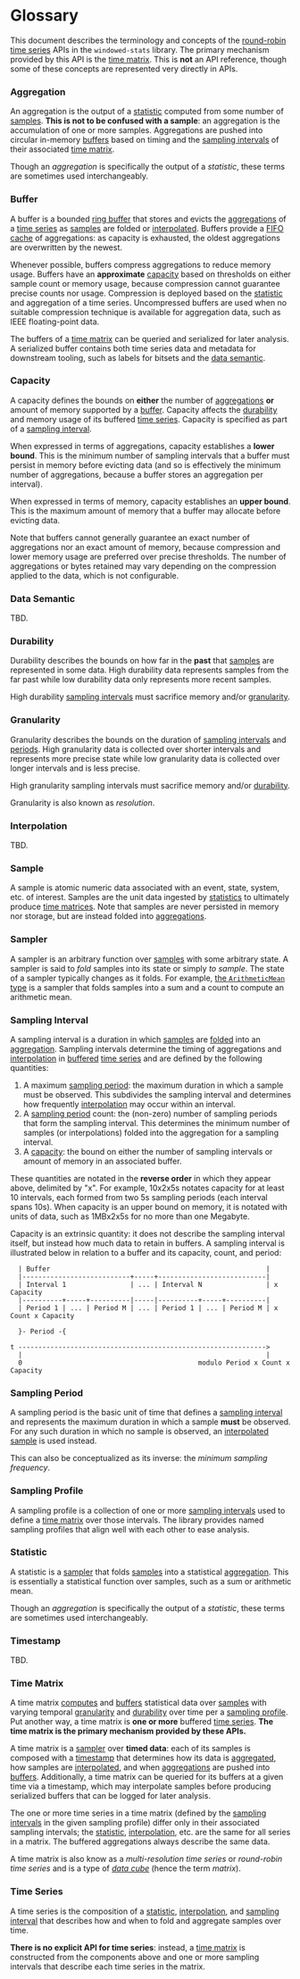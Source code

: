 # Glossary

This document describes the terminology and concepts of the [round-robin time
series](https://en.wikipedia.org/wiki/RRDtool) APIs in the `windowed-stats`
library. The primary mechanism provided by this API is the [time
matrix](#time-matrix). This is **not** an API reference, though some of these
concepts are represented very directly in APIs.

### Aggregation

An aggregation is the output of a [statistic](#statistic) computed from some
number of [samples](#sample). **This is not to be confused with a sample**: an
aggregation is the accumulation of one or more samples. Aggregations are pushed
into circular in-memory [buffers](#buffers) based on timing and the [sampling
intervals](#sampling-interval) of their associated [time matrix](#time-matrix).

Though an _aggregation_ is specifically the output of a _statistic_, these terms
are sometimes used interchangeably.

### Buffer

A buffer is a bounded [ring
buffer](https://en.wikipedia.org/wiki/Circular_buffer) that stores and evicts
the [aggregations](#aggregation) of a [time series](#time-series) as
[samples](#sample) are folded or [interpolated](#interpolation). Buffers provide
a [FIFO
cache](https://en.wikipedia.org/wiki/Cache_replacement_policies#First_in_first_out(FIFO))
of aggregations: as capacity is exhausted, the oldest aggregations are
overwritten by the newest.

Whenever possible, buffers compress aggregations to reduce memory usage. Buffers
have an **approximate** [capacity](#capacity) based on thresholds on either
sample count or memory usage, because compression cannot guarantee precise
counts nor usage. Compression is deployed based on the [statistic](#statistic)
and aggregation of a time series. Uncompressed buffers are used when no suitable
compression technique is available for aggregation data, such as IEEE
floating-point data.

The buffers of a [time matrix](#time-matrix) can be queried and serialized for
later analysis. A serialized buffer contains both time series data and metadata
for downstream tooling, such as labels for bitsets and the [data
semantic](#data-semantic).

### Capacity

A capacity defines the bounds on **either** the number of
[aggregations](#aggregation) **or** amount of memory supported by a
[buffer](#buffer). Capacity affects the [durability](#durability) and memory
usage of its buffered [time series](#time-series). Capacity is specified as part
of a [sampling interval](#sampling-interval).

When expressed in terms of aggregations, capacity establishes a **lower bound**.
This is the minimum number of sampling intervals that a buffer must persist in
memory before evicting data (and so is effectively the minimum number of
aggregations, because a buffer stores an aggregation per interval).

When expressed in terms of memory, capacity establishes an **upper bound**. This
is the maximum amount of memory that a buffer may allocate before evicting data.

Note that buffers cannot generally guarantee an exact number of aggregations nor
an exact amount of memory, because compression and lower memory usage are
preferred over precise thresholds. The number of aggregations or bytes retained
may vary depending on the compression applied to the data, which is not
configurable.

### Data Semantic

TBD.

### Durability

Durability describes the bounds on how far in the **past** that
[samples](#sample) are represented in some data. High durability data represents
samples from the far past while low durability data only represents more recent
samples.

High durability [sampling intervals](#sampling-interval) must sacrifice memory
and/or [granularity](#granularity).

### Granularity

Granularity describes the bounds on the duration of [sampling
intervals](#sampling-intervals) and [periods](#sampling-periods). High
granularity data is collected over shorter intervals and represents more precise
state while low granularity data is collected over longer intervals and is less
precise.

High granularity sampling intervals must sacrifice memory and/or
[durability](#durability).

Granularity is also known as _resolution_.

### Interpolation

TBD.

### Sample

A sample is atomic numeric data associated with an event, state, system, etc. of
interest. Samples are the unit data ingested by [statistics](#statistics) to
ultimately produce [time matrices](#time-matrix). Note that samples are never
persisted in memory nor storage, but are instead folded into
[aggregations](#aggregation).

### Sampler

A sampler is an arbitrary function over [samples](#sample) with some arbitrary
state. A sampler is said to _fold_ samples into its state or simply _to sample_.
The state of a sampler typically changes as it folds. For example, [the
`ArithmeticMean` type](#arithmeticmean) is a sampler that folds samples into a
sum and a count to compute an arithmetic mean.

### Sampling Interval

A sampling interval is a duration in which [samples](#sample) are
[folded](#statistic) into an [aggregation](#aggregation). Sampling intervals
determine the timing of aggregations and [interpolation](#interpolation) in
[buffered](#buffer) [time series](#time-series) and are defined by the following
quantities:

1. A maximum [sampling period](#sampling-period): the maximum duration in which
   a sample must be observed. This subdivides the sampling interval and
   determines how frequently [interpolation](#interpolation) may occur within an
   interval.
1. A [sampling period](#sampling-period) count: the (non-zero) number of
   sampling periods that form the sampling interval. This determines the minimum
   number of samples (or interpolations) folded into the aggregation for a
   sampling interval.
1. A [capacity](#capacity): the bound on either the number of sampling intervals
   or amount of memory in an associated buffer.

These quantities are notated in the **reverse order** in which they appear
above, delimited by "x". For example, 10x2x5s notates capacity for at least 10
intervals, each formed from two 5s sampling periods (each interval spans 10s).
When capacity is an upper bound on memory, it is notated with units of data,
such as 1MBx2x5s for no more than one Megabyte.

Capacity is an extrinsic quantity: it does not describe the sampling interval
itself, but instead how much data to retain in buffers. A sampling interval is
illustrated below in relation to a buffer and its capacity, count, and period:

```
  | Buffer                                                      |
  |---------------------------+-----+---------------------------|
  | Interval 1                | ... | Interval N                | x Capacity
  |----------+-----+----------|-----|----------+-----+----------|
  | Period 1 | ... | Period M | ... | Period 1 | ... | Period M | x Count x Capacity

  }- Period -{

t -------------------------------------------------------------->
  |                                                             |
  0                                            modulo Period x Count x Capacity
```

### Sampling Period

A sampling period is the basic unit of time that defines a [sampling
interval](#sampling-interval) and represents the maximum duration in which a
sample **must** be observed. For any such duration in which no sample is
observed, an [interpolated sample](#interpolation) is used instead.

This can also be conceptualized as its inverse: the _minimum sampling
frequency_.

### Sampling Profile

A sampling profile is a collection of one or more [sampling
intervals](#sampling-interval) used to define a [time matrix](#time-matrix) over
those intervals. The library provides named sampling profiles that align well
with each other to ease analysis.

### Statistic

A statistic is a [sampler](#sampler) that folds [samples](#sample) into a
statistical [aggregation](#aggregation). This is essentially a statistical
function over samples, such as a sum or arithmetic mean.

Though an _aggregation_ is specifically the output of a _statistic_, these terms
are sometimes used interchangeably.

### Timestamp

TBD.

### Time Matrix

A time matrix [computes](#statistic) and [buffers](#buffer) statistical data
over [samples](#sample) with varying temporal [granularity](#granularity) and
[durability](#durability) over time per a [sampling profile](#sampling-profile).
Put another way, a time matrix is **one or more** buffered [time
series](#time-series). **The time matrix is the primary mechanism provided by
these APIs.**

A time matrix is a [sampler](#sampler) over **timed data**: each of its samples
is composed with a [timestamp](#timestamp) that determines how its data is
[aggregated](#statistic), how samples are [interpolated](#interpolation), and
when [aggregations](#aggregation) are pushed into [buffers](#buffer).
Additionally, a time matrix can be queried for its buffers at a given time via a
timestamp, which may interpolate samples before producing serialized buffers
that can be logged for later analysis.

The one or more time series in a time matrix (defined by the [sampling
intervals](#sampling-interval) in the given sampling profile) differ only in
their associated sampling intervals; the [statistic](#statistic),
[interpolation](#interpolation), etc. are the same for all series in a matrix.
The buffered aggregations always describe the same data.

A time matrix is also know as a _multi-resolution time series_ or _round-robin
time series_ and is a type of [_data
cube_](https://en.wikipedia.org/wiki/Data_cube) (hence the term _matrix_).

### Time Series

A time series is the composition of a [statistic](#statistic),
[interpolation](#interpolation), and [sampling interval](#sampling-interval)
that describes how and when to fold and aggregate samples over time.

**There is no explicit API for time series**: instead, a [time
matrix](#time-matrix) is constructed from the components above and one or more
sampling intervals that describe each time series in the matrix.
